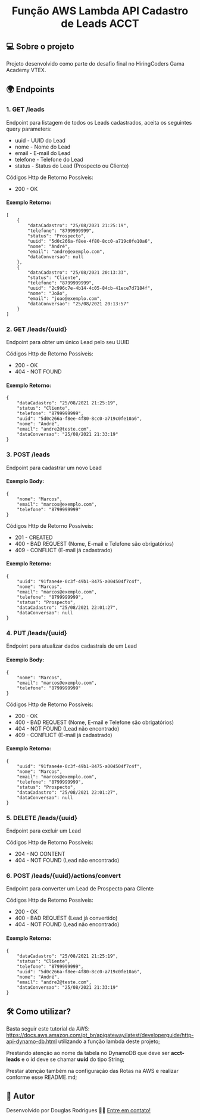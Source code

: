<h1 align="center">
    Função AWS Lambda API Cadastro de Leads ACCT
</h1>

## 💻 Sobre o projeto

Projeto desenvolvido como parte do desafio final no HiringCoders Gama Academy VTEX.

## 🌍 Endpoints

### 1. GET /leads
Endpoint para listagem de todos os Leads cadastrados, aceita os seguintes query parameters:
* uuid - UUID do Lead
* nome - Nome do Lead
* email - E-mail do Lead
* telefone - Telefone do Lead
* status - Status do Lead (Prospecto ou Cliente)

Códigos Http de Retorno Possíveis:
* 200 - OK

#### Exemplo Retorno:
```
[
    {
        "dataCadastro": "25/08/2021 21:25:19",
        "telefone": "8799999999",
        "status": "Prospecto",
        "uuid": "5d0c266a-f8ee-4f80-8cc0-a719c0fe10a6",
        "nome": "André",
        "email": "andre@exemplo.com",
        "dataConversao": null
    },
    {
        "dataCadastro": "25/08/2021 20:13:33",
        "status": "Cliente",
        "telefone": "8799999999",
        "uuid": "2c996c7e-4b14-4c05-84cb-41ece7d7184f",
        "nome": "João",
        "email": "joao@exemplo.com",
        "dataConversao": "25/08/2021 20:13:57"
    }
]
```
### 2. GET /leads/{uuid}
Endpoint para obter um único Lead pelo seu UUID

Códigos Http de Retorno Possíveis:
* 200 - OK
* 404 - NOT FOUND

#### Exemplo Retorno:
```
{
    "dataCadastro": "25/08/2021 21:25:19",
    "status": "Cliente",
    "telefone": "8799999999",
    "uuid": "5d0c266a-f8ee-4f80-8cc0-a719c0fe10a6",
    "nome": "André",
    "email": "andre2@teste.com",
    "dataConversao": "25/08/2021 21:33:19"
}
```
### 3. POST /leads
Endpoint para cadastrar um novo Lead
#### Exemplo Body:
```
{
    "nome": "Marcos",
    "email": "marcos@exemplo.com",
    "telefone": "8799999999"
}
```
Códigos Http de Retorno Possíveis:
* 201 - CREATED
* 400 - BAD REQUEST (Nome, E-mail e Telefone são obrigatórios)
* 409 - CONFLICT (E-mail já cadastrado)

#### Exemplo Retorno:
```
{
    "uuid": "91faae4e-0c3f-49b1-8475-a004504f7c4f",
    "nome": "Marcos",
    "email": "marcos@exemplo.com",
    "telefone": "8799999999",
    "status": "Prospecto",
    "dataCadastro": "25/08/2021 22:01:27",
    "dataConversao": null
}
```
### 4. PUT /leads/{uuid}
Endpoint para atualizar dados cadastrais de um Lead
#### Exemplo Body:
```
{
    "nome": "Marcos",
    "email": "marcos@exemplo.com",
    "telefone": "8799999999"
}
```
Códigos Http de Retorno Possíveis:
* 200 - OK
* 400 - BAD REQUEST (Nome, E-mail e Telefone são obrigatórios)
* 404 - NOT FOUND (Lead não encontrado)
* 409 - CONFLICT (E-mail já cadastrado)

#### Exemplo Retorno:
```
{
    "uuid": "91faae4e-0c3f-49b1-8475-a004504f7c4f",
    "nome": "Marcos",
    "email": "marcos@exemplo.com",
    "telefone": "8799999999",
    "status": "Prospecto",
    "dataCadastro": "25/08/2021 22:01:27",
    "dataConversao": null
}
```
### 5. DELETE /leads/{uuid}
Endpoint para excluir um Lead

Códigos Http de Retorno Possíveis:
* 204 - NO CONTENT
* 404 - NOT FOUND (Lead não encontrado)

### 6. POST /leads/{uuid}/actions/convert
Endpoint para converter um Lead de Prospecto para Cliente

Códigos Http de Retorno Possíveis:
* 200 - OK
* 400 - BAD REQUEST (Lead já convertido)
* 404 - NOT FOUND (Lead não encontrado)

#### Exemplo Retorno:
```
{
    "dataCadastro": "25/08/2021 21:25:19",
    "status": "Cliente",
    "telefone": "8799999999",
    "uuid": "5d0c266a-f8ee-4f80-8cc0-a719c0fe10a6",
    "nome": "André",
    "email": "andre2@teste.com",
    "dataConversao": "25/08/2021 21:33:19"
}
```

## 🛠 Como utilizar?

Basta seguir este tutorial da AWS: https://docs.aws.amazon.com/pt_br/apigateway/latest/developerguide/http-api-dynamo-db.html utilizando a função lambda deste projeto;

Prestando atenção ao nome da tabela no DynamoDB que deve ser **acct-leads** e o id deve se chamar **uuid** do tipo String;

Prestar atenção também na configuração das Rotas na AWS e realizar conforme esse README.md;

## 🦸 Autor

Desenvolvido por Douglas Rodrigues 👋🏽 [Entre em contato!](https://www.linkedin.com/in/douglas-rodrigues-pnz/)


